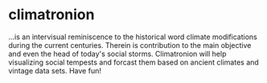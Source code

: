 climatronion
============
...is an intervisual reminiscence to the historical word climate modifications during the current centuries.
Therein is contribution to the main objective and even the head of today's social storms. Climatronion will help visualizing social tempests and forcast them based on ancient climates and vintage data sets. Have fun!
